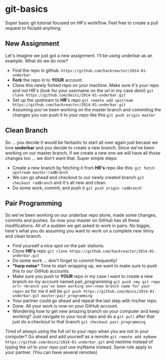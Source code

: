 git-basics
==========

Super basic git tutorial focused on HR's workflow. Feel free to create a pull request to fix/add anything.


New Assignment
--------------
Let's imagine we just got a new assignment. I'll be using underbar as an example. What do we do now?
- Find the repo in github. ```https://github.com/hackreactor/2014-01-underbar```
- **Fork** the repo in to **YOUR** account.
- Clone this newly forked repo on your machine. Make sure it's your repo and not HR's (look for your username on the url in my case *deini*) ```git clone https://github.com/deini/2014-01-underbar.git```
- Set up the upstream to **HR**'s repo ```git remote add upstream https://github.com/hackreactor/2014-01-underbar.git```
- Assuming you've been working on the master branch and commiting the changes you can push it to your repo like this ```git push origin master```

Clean Branch
--------------
So ... you decide it would be fantastic to start all over again just becase we love **underbar** and you decide to create a new branch. Since we've been working on our master branch, if we create a new one we will have all those changes too ... we don't want that. Super simple steps:
- Create a new branch by fetching it from **HR's** repo like this: ```git fetch upstream master:radBranch```
- We can go ahead and checkout to our newly created branch ```git checkout radBranch``` and it's all new and clean.
- Do some work, commit, and push it ```git push origin radBranch```


Pair Programming
--------------
So we've been working on our underbar repo alone, made some changes, commits and pushes. So now your master on GitHub has all these modifications. All of a sudden we get asked to work in pairs. No biggie, here's what you do assuming you want to work on a complete new shiny and clean branch.
- Find yourself a nice spot on the pair stations.
- Clone **HR's** repo ```git clone https://github.com/hackreactor/2014-01-underbar.git```
- Do some work ... don't forget to commit frequently!
- **\*harp noise*** Time to start wrapping up, we want to make sure to push this to our GitHub accounts.
- Make sure you push to **YOUR** repo in my case I want to create a new branch on my account named pair_programming ```git push <my git repo url> <branch you've been working on>:<new branch name for your repo>``` so for me it will be ```git push https://github.com/deini/2014-01-underbar.git master:pair_programming``` 
- Your partner could go ahead and repeat the last step with his/her repo.
- Done. All your work is now on your GitHub account.
- Wondering how to get new amazing branch on your computer and keep working? Just navigate to your local repo and do a ```git pull``` after that just do a checkout to that branch ```git checkout pair_programming```

Tired of always using the full url to your repo when you are not in your computer? Go ahead and add yourself as a remote ```git remote add myName https://github.com/deini/2014-01-underbar.git``` and nextime instead of typing the url to your repo just use myName instead. Same rule apply to your partner. (You can have several remotes)
